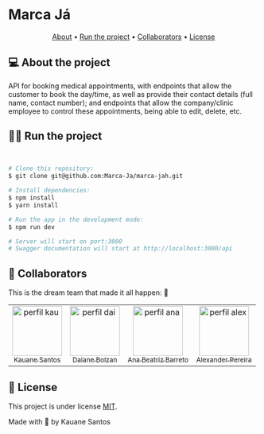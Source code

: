 # Marca Já

<p align="center">
  <a href="#about">About</a> •
  <a href="#run">Run the project</a> •
  <a href="#colab">Collaborators</a> •
  <a href="#license">License</a>
</p>


<p id="about">

## 💻 About the project
API for booking medical appointments, with endpoints that allow the customer to book the day/time, as well as provide their contact details (full name, contact number); and endpoints that allow the company/clinic employee to control these appointments, being able to edit, delete, etc.
</p>

<p id="run">
  
## 🏃‍♀️ Run the project
</p>

```bash

 
# Clone this repository:
$ git clone git@github.com:Marca-Ja/marca-jah.git

# Install dependencies:
$ npm install
$ yarn install 

# Run the app in the development mode:
$ npm run dev

# Server will start on port:3000
# Swagger documentation will start at http://localhost:3000/api

```
<p id="colab">
 
  ## 🤝 Collaborators
</p>
This is the dream team that made it all happen: 💜

<table>
  <tr>
    <td align="center">
      <a href="https://www.linkedin.com/in/kauane-santos-dev/">
        <img src="https://github.com/Kauanedev.png" width="100px;" alt="perfil kau"/><br/>
        <sub> Kauane Santos <sub/>
        <a/>
    </td>
    <td align="center">
      <a href="https://www.linkedin.com/in/daiane-deponti-bolzan/">
        <img src="https://github.com/Daaaiii.png" width="100px;" alt="perfil dai"/><br/>
        <sub> Daiane Bolzan <sub/>
        <a/>
    </td>
    <td align="center">
      <a href="https://www.linkedin.com/in/anabb-ribeiro/">
        <img src="https://github.com/anabb-ribeiro.png" width="100px;" alt="perfil ana"/> <br/>
        <sub> Ana Beatriz Barreto <sub/>
        <a/>
    </td>
      <td align="center">
      <a href="https://www.linkedin.com/in/alexnderp/">
        <img src="https://github.com/Alexnderp.png" width="100px;" alt="perfil alex"/><br/>
        <sub> Alexander Pereira <sub/>
        <a/>
    </td>
  </tr>
</table>


<p id="license">
	
## 📝 License
</p>

This project is under license [MIT](./LICENSE).

Made with 💓 by Kauane Santos
